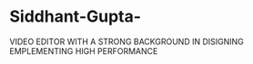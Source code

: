 # Siddhant-Gupta-
VIDEO EDITOR WITH A STRONG BACKGROUND IN DISIGNING EMPLEMENTING HIGH PERFORMANCE 
